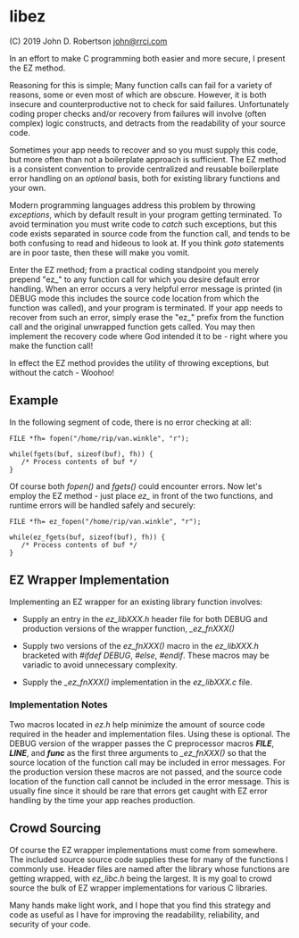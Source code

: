 # libez

(C) 2019 John D. Robertson <john@rrci.com>


In an effort to make C programming both easier and more secure, I present the
EZ method.

Reasoning for this is simple; Many function calls can fail for a variety of
reasons, some or even most of which are obscure. However, it is both insecure
and counterproductive not to check for said failures. Unfortunately coding
proper checks and/or recovery from failures will involve (often complex) logic
constructs, and detracts from the readability of your source code.

Sometimes your app needs to recover and so you must supply this code, but more
often than not a boilerplate approach is sufficient. The EZ method is a
consistent convention to provide centralized and reusable boilerplate error
handling on an _optional_ basis, both for existing library functions and your
own.

Modern programming languages address this problem by throwing *exceptions*,
which by default result in your program getting terminated. To avoid
termination you must write code to *catch* such exceptions, but this code
exists separated in source code from the function call, and tends to be both
confusing to read and hideous to look at. If you think *goto* statements are in
poor taste, then these will make you vomit.

Enter the EZ method; from a practical coding standpoint you merely prepend
"ez\_" to any function call for which you desire default error handling. When
an error occurs a very helpful error message is printed (in DEBUG mode this
includes the source code location from which the function was called), and your
program is terminated. If your app needs to recover from such an error, simply
erase the "ez\_" prefix from the function call and the original unwrapped
function gets called. You may then implement the recovery code where God
intended it to be - right where you make the function call!

In effect the EZ method provides the utility of throwing exceptions, but
without the catch - Woohoo!

## Example

In the following segment of code, there is no error checking at all:

```
FILE *fh= fopen("/home/rip/van.winkle", "r");

while(fgets(buf, sizeof(buf), fh)) {
   /* Process contents of buf */
}
```

Of course both *fopen()* and *fgets()* could encounter errors. Now let's employ
the EZ method - just place *ez\_* in front of the two functions, and runtime
errors will be handled safely and securely:

```
FILE *fh= ez_fopen("/home/rip/van.winkle", "r");

while(ez_fgets(buf, sizeof(buf), fh)) {
   /* Process contents of buf */
}
```

## EZ Wrapper Implementation

Implementing an EZ wrapper for an existing library function involves:

+ Supply an entry in the *ez\_libXXX.h* header file for both DEBUG and
production versions of the wrapper function, *\_ez\_fnXXX()*

+ Supply two versions of the *ez_fnXXX()* macro in the *ez\_libXXX.h* bracketed
with *#ifdef DEBUG*, *#else*, *#endif*.  These macros may be variadic to avoid
unnecessary complexity.

+ Supply the *\_ez\_fnXXX()* implementation in the *ez\_libXXX.c* file.

### Implementation Notes

Two macros located in *ez.h* help minimize the amount of source code required
in the header and implementation files.  Using these is optional. The DEBUG
version of the wrapper passes the C preprocessor macros *__FILE__*, *__LINE__*,
and *__func__* as the first three arguments to  *\_ez\_fnXXX()* so that the
source location of the function call may be included in error messages. For the
production version these macros are not passed, and the source code location of
the function call cannot be included in the error message. This is usually fine
since it should be rare that errors get caught with EZ error handling by the
time your app reaches production.

## Crowd Sourcing

Of course the EZ wrapper implementations must come from somewhere. The included
source source code supplies these for many of the functions I commonly use.
Header files are named after the library whose functions are getting wrapped,
with *ez_libc.h* being the largest.  It is my goal to crowd source the bulk of
EZ wrapper implementations for various C libraries.

Many hands make light work, and I hope that you find this strategy and code as
useful as I have for improving the readability, reliability, and security of
your code.
